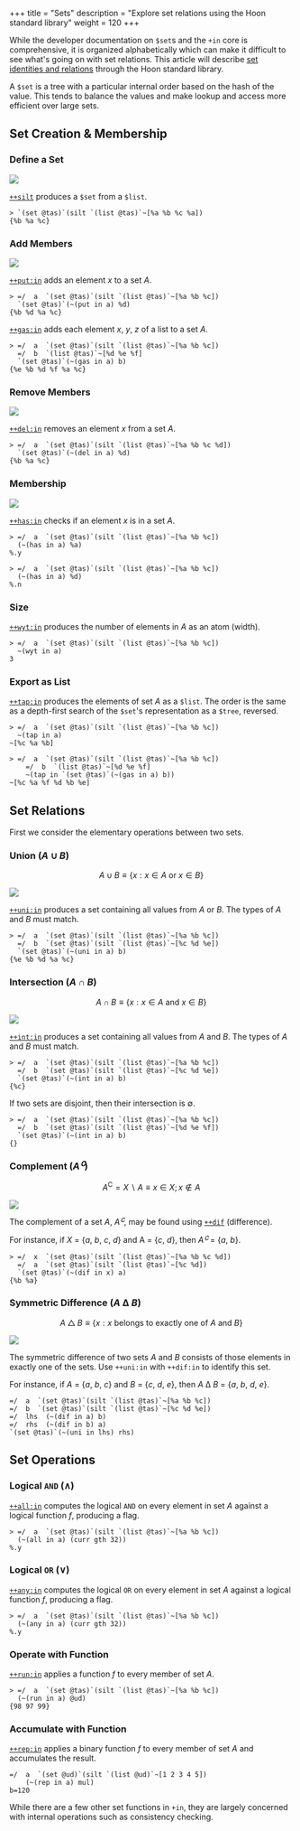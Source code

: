 +++
title = "Sets"
description = "Explore set relations using the Hoon standard library"
weight = 120
+++

While the developer documentation on `$set`s and the `+in` core is comprehensive, it is organized alphabetically which can make it difficult to see what's going on with set relations.  This article will describe [set identities and relations](https://en.wikipedia.org/wiki/List_of_set_identities_and_relations) through the Hoon standard library.

A `$set` is a tree with a particular internal order based on the hash of the value.  This tends to balance the values and make lookup and access more efficient over large sets.

##  Set Creation & Membership

### Define a Set

![](https://media.urbit.org/docs/hoon-syntax/set-identity.png)

[`++silt`](/language/hoon/reference/stdlib/2l#silt) produces a `$set` from a `$list`.

```
> `(set @tas)`(silt `(list @tas)`~[%a %b %c %a])
{%b %a %c}
```

### Add Members

![](https://media.urbit.org/docs/hoon-syntax/set-addition.png)

[`++put:in`](/language/hoon/reference/stdlib/2h#putin) adds an element _x_ to a set _A_.

```
> =/  a  `(set @tas)`(silt `(list @tas)`~[%a %b %c])
  `(set @tas)`(~(put in a) %d)
{%b %d %a %c}
```

[`++gas:in`](/language/hoon/reference/stdlib/2h#gasin) adds each element _x_, _y_, _z_ of a list to a set _A_.

```
> =/  a  `(set @tas)`(silt `(list @tas)`~[%a %b %c])
  =/  b  `(list @tas)`~[%d %e %f]
  `(set @tas)`(~(gas in a) b)
{%e %b %d %f %a %c}
```

### Remove Members

![](https://media.urbit.org/docs/hoon-syntax/set-deletion.png)

[`++del:in`](/language/hoon/reference/stdlib/2h#delin) removes an element _x_ from a set _A_.

```
> =/  a  `(set @tas)`(silt `(list @tas)`~[%a %b %c %d])
  `(set @tas)`(~(del in a) %d)
{%b %a %c}
```

### Membership

![](https://media.urbit.org/docs/hoon-syntax/set-membership.png)

[`++has:in`](/language/hoon/reference/stdlib/2h#hasin) checks if an element _x_ is in a set _A_.

```
> =/  a  `(set @tas)`(silt `(list @tas)`~[%a %b %c])
  (~(has in a) %a)
%.y

> =/  a  `(set @tas)`(silt `(list @tas)`~[%a %b %c])
  (~(has in a) %d)
%.n
```

### Size

[`++wyt:in`](/language/hoon/reference/stdlib/2h#wytin) produces the number of elements in _A_ as an atom (width).

```
> =/  a  `(set @tas)`(silt `(list @tas)`~[%a %b %c])
  ~(wyt in a)
3
```

### Export as List

[`++tap:in`](/language/hoon/reference/stdlib/2h#tapin) produces the elements of set _A_ as a `$list`.  The order is the same as a depth-first search of the `$set`'s representation as a `$tree`, reversed.

```
> =/  a  `(set @tas)`(silt `(list @tas)`~[%a %b %c])
  ~(tap in a)
~[%c %a %b]

> =/  a  `(set @tas)`(silt `(list @tas)`~[%a %b %c])
    =/  b  `(list @tas)`~[%d %e %f]
    ~(tap in `(set @tas)`(~(gas in a) b))
~[%c %a %f %d %b %e]
```

##  Set Relations

First we consider the elementary operations between two sets.

### Union (_A_ ∪ _B_)

$$
A \cup B \equiv \{ x : x \in A \text{ or } x \in B \}
$$

![](https://media.urbit.org/docs/hoon-syntax/set-union.png)

[`++uni:in`](/language/hoon/reference/stdlib/2h#uniin) produces a set containing all values from _A_ or _B_.  The types of _A_ and _B_ must match.

```
> =/  a  `(set @tas)`(silt `(list @tas)`~[%a %b %c])
  =/  b  `(set @tas)`(silt `(list @tas)`~[%c %d %e])
  `(set @tas)`(~(uni in a) b)
{%e %b %d %a %c}
```

### Intersection (_A_ ∩ _B_)

$$
A \cap B \equiv \{ x : x \in A \text{ and } x \in B \}
$$

![](https://media.urbit.org/docs/hoon-syntax/set-intersection.png)

[`++int:in`](/language/hoon/reference/stdlib/2h#intin) produces a set containing all values from _A_ and _B_.  The types of _A_ and _B_ must match.

```
> =/  a  `(set @tas)`(silt `(list @tas)`~[%a %b %c])
  =/  b  `(set @tas)`(silt `(list @tas)`~[%c %d %e])
  `(set @tas)`(~(int in a) b)
{%c}
```

If two sets are disjoint, then their intersection is ∅.

```
> =/  a  `(set @tas)`(silt `(list @tas)`~[%a %b %c])
  =/  b  `(set @tas)`(silt `(list @tas)`~[%d %e %f])
  `(set @tas)`(~(int in a) b)
{}
```

### Complement (_Aꟲ_)

$$
A^{\textrm{C}} = X \backslash A \equiv {x \in X; x \notin A}
$$

![](https://media.urbit.org/docs/hoon-syntax/set-complement.png)

The complement of a set _A_, _Aꟲ_, may be found using [`++dif`](/language/hoon/reference/stdlib/2h#difin) (difference).

For instance, if _X_ = {_a_, _b_, _c_, _d_} and A = {_c_, _d_}, then _Aꟲ_ = {_a_, _b_}.

```
> =/  x  `(set @tas)`(silt `(list @tas)`~[%a %b %c %d])
  =/  a  `(set @tas)`(silt `(list @tas)`~[%c %d])
  `(set @tas)`(~(dif in x) a)
{%b %a}
```


### Symmetric Difference (_A_ Δ _B_)

$$
A \bigtriangleup B \equiv \{x : x \text{ belongs to exactly one of } A \text{ and } B\}
$$

![](https://media.urbit.org/docs/hoon-syntax/set-symmetric-difference.png)

The symmetric difference of two sets _A_ and _B_ consists of those elements in exactly one of the sets.  Use `++uni:in` with `++dif:in` to identify this set.

For instance, if _A_ = {_a_, _b_, _c_} and _B_ = {_c_, _d_, _e_}, then _A_ Δ _B_ = {_a_, _b_, _d_, _e_}.

```hoon
=/  a  `(set @tas)`(silt `(list @tas)`~[%a %b %c])
=/  b  `(set @tas)`(silt `(list @tas)`~[%c %d %e])
=/  lhs  (~(dif in a) b)
=/  rhs  (~(dif in b) a)
`(set @tas)`(~(uni in lhs) rhs)
```


##  Set Operations

### Logical `AND` (∧)

[`++all:in`](/language/hoon/reference/stdlib/2h#allin) computes the logical `AND` on every element in set _A_ against a logical function _f_, producing  a flag.

```
> =/  a  `(set @tas)`(silt `(list @tas)`~[%a %b %c])
  (~(all in a) (curr gth 32))
%.y
```

### Logical `OR` (∨)

[`++any:in`](/language/hoon/reference/stdlib/2h#anyin) computes the logical `OR` on every element in set _A_ against a logical function _f_, producing a flag.

```
> =/  a  `(set @tas)`(silt `(list @tas)`~[%a %b %c])
  (~(any in a) (curr gth 32))
%.y
```

### Operate with Function

[`++run:in`](/language/hoon/reference/stdlib/2h#runin) applies a function _f_ to every member of set _A_.

```
> =/  a  `(set @tas)`(silt `(list @tas)`~[%a %b %c])
  (~(run in a) @ud)
{98 97 99}
```

### Accumulate with Function

[`++rep:in`](/language/hoon/reference/stdlib/2h#repin) applies a binary function _f_ to every member of set _A_ and accumulates the result.

```
=/  a  `(set @ud)`(silt `(list @ud)`~[1 2 3 4 5])
    (~(rep in a) mul)
b=120
```

While there are a few other set functions in `+in`, they are largely concerned with internal operations such as consistency checking.

